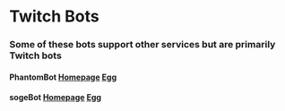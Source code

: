 # Twitch Bots

### Some of these bots support other services but are primarily Twitch bots

#### PhantomBot [Homepage](https://phantombot.tv) [Egg](/bots/twitch/phantombot/)

#### sogeBot [Homepage](https://www.sogebot.xyz) [Egg](/bots/twitch/sogebot/)
